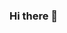 ### Hi there 👋

<!--
**gonzazorzal/gonzazorzal** is a ✨ _special_ ✨ repository because its `README.md` (this file) appears on your GitHub profile.

## Skills:

[![JavaScript](https://img.shields.io/badge/JavaScript-F7DF1E?style=for-the-badge&logo=javascript&logoColor=white&labelColor=101010)]()

</br>

[![Node.JS](https://img.shields.io/badge/Node.JS-339933?style=for-the-badge&logo=node.js&logoColor=white&labelColor=101010)]()

</br>
And more...
